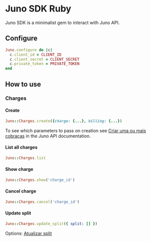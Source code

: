 # Juno SDK Ruby

Juno SDK is a minimalist gem to interact with Juno API.

## Configure

```ruby
Juno.configure do |c|
  c.client_id = CLIENT_ID
  c.client_secret = CLIENT_SECRET
  c.private_token = PRIVATE_TOKEN
end
```

## How to use

### Charges

#### Create
```ruby
Juno::Charges.create({charge: {...}, billing: {...})
```

To see which parameters to pass on creation see [Criar uma ou mais cobraças](https://dev.juno.com.br/api/v2#operation/createCharge) in the Juno API
documentation.

#### List all charges
```ruby
Juno::Charges.list
```

#### Show charge
```ruby
Juno::Charges.show('charge_id')
```

#### Cancel charge
```ruby
Juno::Charges.cancel('charge_id')
```

#### Update split
```ruby
Juno::Charges.update_split({ split: [] })
```

Options: [Atualizar split](https://dev.juno.com.br/api/v2#operation/updateById)